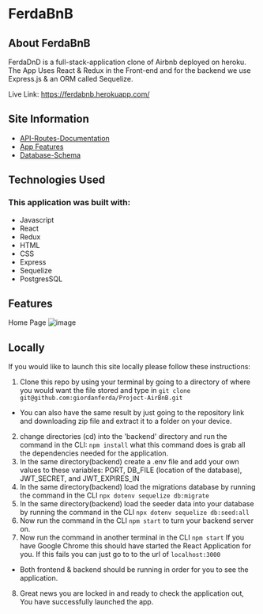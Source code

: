 # FerdaBnB

## About FerdaBnB

FerdaDnD is a full-stack-application clone of Airbnb deployed on heroku. The App Uses React & Redux in the Front-end and for the backend we use Express.js & an ORM called Sequelize.

Live Link: https://ferdabnb.herokuapp.com/

## Site Information

- [API-Routes-Documentation](https://github.com/giordanferda/Project-AirBnB/wiki/API-Routes-Documentation)
- [App Features](https://github.com/giordanferda/Project-AirBnB/wiki/App-Features)
- [Database-Schema](https://github.com/giordanferda/Project-AirBnB/wiki/Database-Schema)

## Technologies Used

### This application was built with:

- Javascript
- React
- Redux
- HTML
- CSS
- Express
- Sequelize
- PostgresSQL

## Features

Home Page
![image](https://user-images.githubusercontent.com/93215380/187140417-096e65ff-2532-41e0-8749-7f97569ad3ad.png)

## Locally

If you would like to launch this site locally please follow these instructions:

1. Clone this repo by using your terminal by going to a directory of where you would want the file stored and type in `git clone git@github.com:giordanferda/Project-AirBnB.git`

- You can also have the same result by just going to the repository link and downloading zip file and extract it to a folder on your device.

2. change directories (cd) into the 'backend' directory and run the command in the CLI: `npm install` what this command does is grab all the dependencies needed for the application.
3. In the same directory(backend) create a .env file and add your own values to these variables: PORT, DB_FILE (location of the database), JWT_SECRET, and JWT_EXPIRES_IN
4. In the same directory(backend) load the migrations database by running the command in the CLI `npx dotenv sequelize db:migrate`
5. In the same directory(backend) load the seeder data into your database by running the command in the CLI `npx dotenv sequelize db:seed:all`
6. Now run the command in the CLI `npm start` to turn your backend server on.
7. Now run the command in another terminal in the CLI `npm start` If you have Google Chrome this should have started the React Application for you. If this fails you can just go to to the url of `localhost:3000`

- Both frontend & backend should be running in order for you to see the application.

8. Great news you are locked in and ready to check the application out, You have successfully launched the app.
